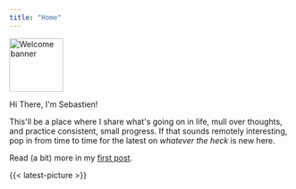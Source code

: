 ```yaml
---
title: "Home"
---
```


<style>
	pre {line-height: initial;}
</style>


<style>
	img {
		height: 6rem;
	}
</style>
![Welcome banner](svg/welcome-type-banner.svg)

<!-- Created with https://www.asciiart.eu/text-to-ascii-art -->

Hi There, I'm Sebastien!

This'll be a place where I share what's going on in life, mull over thoughts, and practice consistent, small progress. If that sounds remotely interesting, pop in from time to time for the latest on _whatever the heck_ is new here.

Read (a bit) more in my [first post](/posts/consistent-messy-action).

<!-- I'm a Desktop Field Tech solving problems and "turning it off and on" since December 2024. I've also been ripping my blu-ray collection to a Plex server, learning to play Pickleball, and playing a [game](/interests/video-games) or [two](/interests/board-games). -->

<!-- [What else am I up to?](/now) -->


<!-- [Previous "Now" Updates](/now) -->

<!-- --- -->

<!-- {{< latest-post >}} -->


<!-- [See more of my photography](/photography) :) -->

<!-- ![Biblioteca Vasconcelos](/images/sample.jpg) -->

<!-- --- -->

{{< latest-picture >}}